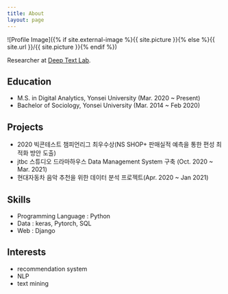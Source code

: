 ```yaml
---
title: About
layout: page
---
```

![Profile Image]({% if site.external-image %}{{ site.picture }}{% else %}{{ site.url }}/{{ site.picture }}{% endif %})

Researcher at [Deep Text Lab](http://deeptext.yonsei.ac.kr).

<h2>Education</h2>

<ul class="education-list">
	<li>M.S. in Digital Analytics, Yonsei University (Mar. 2020 ~ Present)</li>
	<li>Bachelor of Sociology, Yonsei University (Mar. 2014 ~ Feb 2020) </li>
</ul>

<h2>Projects</h2>

<ul class="project-list">
	<li>2020 빅콘테스트 챔피언리그 최우수상(NS SHOP+ 판매실적 예측을 통한 편성 최적화 방안 도출)</li>
	<li>jtbc 스튜디오 드라마하우스 Data Management System 구축 (Oct. 2020 ~ Mar. 2021)</li>
	<li>현대자동차 음악 추천을 위한 데이터 분석 프로젝트(Apr. 2020 ~ Jan 2021)</li>
</ul>

<h2>Skills</h2>

<ul class="skill-list">
	<li>Programming Language : Python</li>
	<li>Data : keras, Pytorch, SQL</li>
	<li>Web : Django</li>
</ul>

<h2>Interests</h2>

<ul class="interest-list">
	<li>recommendation system</li>
	<li>NLP</li>
	<li>text mining</li>
</ul>

